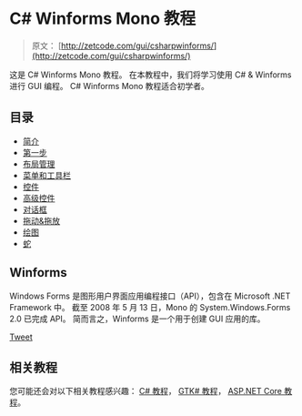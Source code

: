 # C# Winforms Mono 教程

> 原文： [http://zetcode.com/gui/csharpwinforms/](http://zetcode.com/gui/csharpwinforms/)

这是 C# Winforms Mono 教程。 在本教程中，我们将学习使用 C# & Winforms 进行 GUI 编程。 C# Winforms Mono 教程适合初学者。

## 目录



*   [简介](introduction/)
*   [第一步](firststeps/)
*   [布局管理](layout/)
*   [菜单和工具栏](menustoolbars/)
*   [控件](controls/)
*   [高级控件](advancedcontrols/)
*   [对话框](dialogs/)
*   [拖动&拖放](dragdrop/)
*   [绘图](painting/)
*   [蛇](snake/)



## Winforms

Windows Forms 是图形用户界面应用编程接口（API），包含在 Microsoft .NET Framework 中。 截至 2008 年 5 月 13 日，Mono 的 System.Windows.Forms 2.0 已完成 API。 简而言之，Winforms 是一个用于创建 GUI 应用的库。

[Tweet](https://twitter.com/share) 

## 相关教程

您可能还会对以下相关教程感兴趣： [C# 教程](/lang/csharp/)， [GTK# 教程](/gui/gtksharp/)， [ASP.NET Core 教程](/articles/aspnetcore/)。